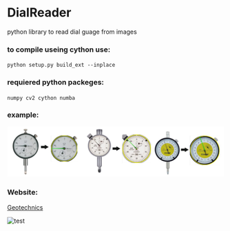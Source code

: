 # DialReader
python library to read dial guage from images

### to compile useing cython use:
`python setup.py build_ext --inplace`
### requiered python packeges:
`numpy cv2 cython numba`

### example:
![Example](/img/example.jpg)

### Website:
[Geotechnics](http:\\www.geotechegypt.com)

![test](/img/geosoft.png&s=200)
